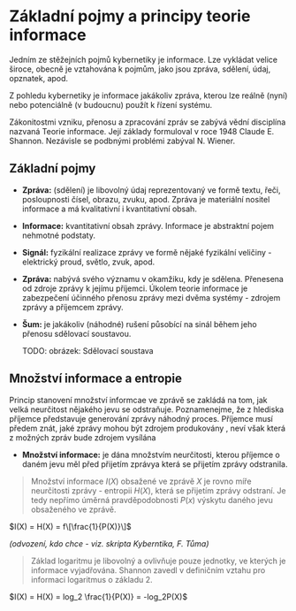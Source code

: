 # Základní pojmy a principy teorie informace

Jedním ze stěžejních pojmů kybernetiky je informace. Lze vykládat velice široce, obecně je vztahována k pojmům, jako jsou zpráva, sdělení, údaj, opznatek, apod.

Z pohledu kybernetiky je informace jakákoliv zpráva, kterou lze reálně (nyní) nebo potenciálně (v budoucnu) použít k řízení systému.

Zákonitostmi vzniku, přenosu a zpracování zpráv se zabývá vědní disciplína nazvaná Teorie informace. Její základy formuloval v roce 1948 Claude E. Shannon. Nezávisle se podbnými problémi zabýval N. Wiener.

## Základní pojmy
- **Zpráva:** (sdělení) je libovolný údaj reprezentovaný ve formě textu, řeči, posloupnosti čísel, obrazu, zvuku, apod. Zpráva je materiální nositel informace a má kvalitativní i kvantitativní obsah.
- **Informace:** kvantitativní obsah zprávy. Informace je abstraktní pojem nehmotné podstaty.
- **Signál:** fyzikální realizace zprávy ve formě nějaké fyzikální veličiny - elektrický proud, světlo, zvuk, apod.
- **Zpráva:** nabývá svého významu v okamžiku, kdy je sdělena. Přenesena od zdroje zprávy k jejímu příjemci. Úkolem teorie informace je zabezpečení účinného přenosu zprávy mezi dvěma systémy - zdrojem zprávy a příjemcem zprávy.
- **Šum:** je jakákoliv (náhodné) rušení působící na sinál během jeho přenosu sdělovací soustavou.

  TODO: obrázek: Sdělovací soustava

## Množství informace a entropie
Princip stanovení množství informcae ve zprávě se zakládá na tom, jak velká neurčitost nějakého jevu se odstraňuje.
Poznamenejme, že z hlediska příjemce představuje generování zprávy náhodný proces. Příjemce musí předem znát, jaké zprávy mohou být zdrojem produkovány , neví však která z možných zpráv bude zdrojem vysílána
- **Množství informace:** je dána množstvím neurčitosti, kterou příjemce o daném jevu měl před přijetím zprávya která se přijetím zprávy odstranila.

> Množství informace $I(X)$ obsažené ve zprávě $X$ je rovno míře neurčitosti zprávy - entropii $H(X)$, která se přijetím zprávy odstraní. Je tedy nepřímo úměrná pravděpodobnosti $P(x)$ výskytu daného jevu obsaženého ve zprávě.
  
$I(X) = H(X) = f\[\frac{1}{P(X)}\]$  

*(odvození, kdo chce - viz. skripta Kyberntika, F. Tůma)*

> Základ logaritmu je libovolný a ovlivňuje pouze jednotky, ve kterých je informace vyjadřována. Shannon zavedl v definičním vztahu pro informaci logaritmus o základu 2.

$I(X) = H(X) = log_2 \frac{1}{P(X)} = -log_2P(X)$


